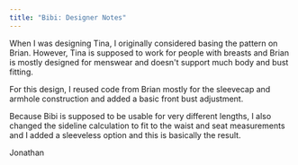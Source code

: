 ```yaml
---
title: "Bibi: Designer Notes"
---
```


When I was designing Tina, I originally considered basing the pattern on 
Brian. However, Tina is supposed to work for people with breasts
and Brian is mostly designed for menswear and doesn't support much body
and bust fitting.

For this design, I reused code from Brian mostly for the sleevecap and armhole construction 
and added a basic front bust adjustment.

Because Bibi is supposed to be usable for very different lengths, I
also changed the sideline calculation to fit to the waist and seat measurements
and I added a sleeveless option and this is basically the result.

Jonathan
